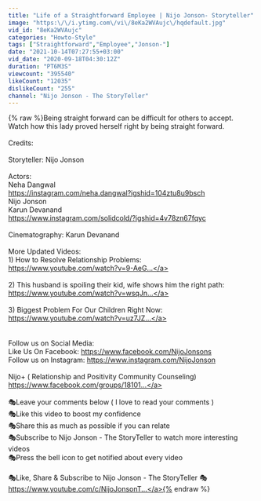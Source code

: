 ```yaml
---
title: "Life of a Straightforward Employee | Nijo Jonson- Storyteller"
image: "https:\/\/i.ytimg.com\/vi\/8eKa2WVAujc\/hqdefault.jpg"
vid_id: "8eKa2WVAujc"
categories: "Howto-Style"
tags: ["Straightforward","Employee","Jonson-"]
date: "2021-10-14T07:27:55+03:00"
vid_date: "2020-09-18T04:30:12Z"
duration: "PT6M3S"
viewcount: "395540"
likeCount: "12035"
dislikeCount: "255"
channel: "Nijo Jonson - The StoryTeller"
---
```

{% raw %}Being straight forward can be difficult for others to accept. Watch how this lady proved herself right by being straight forward. <br /><br />Credits:<br /><br />Storyteller: Nijo Jonson<br /><br />Actors:<br />Neha Dangwal<br /><a rel="nofollow" target="blank" href="https://instagram.com/neha.dangwal?igshid=104ztu8u9bsch">https://instagram.com/neha.dangwal?igshid=104ztu8u9bsch</a><br />Nijo Jonson<br />Karun Devanand<br /><a rel="nofollow" target="blank" href="https://www.instagram.com/solidcold/?igshid=4v78zn67fqyc">https://www.instagram.com/solidcold/?igshid=4v78zn67fqyc</a><br /><br />Cinematography: Karun Devanand<br /><br />More Updated Videos:<br />1) How to Resolve Relationship Problems: <br /><a rel="nofollow" target="blank" href="https://www.youtube.com/watch?v=9-AeG...">https://www.youtube.com/watch?v=9-AeG...</a><br /><br />2) This husband is spoiling their kid, wife shows him the right path: <a rel="nofollow" target="blank" href="https://www.youtube.com/watch?v=wsqJn...">https://www.youtube.com/watch?v=wsqJn...</a><br /><br />3) Biggest Problem For Our Children Right Now: <a rel="nofollow" target="blank" href="https://www.youtube.com/watch?v=uz7JZ...">https://www.youtube.com/watch?v=uz7JZ...</a><br /><br /><br />Follow us on Social Media:<br />Like Us On Facebook: <a rel="nofollow" target="blank" href="https://www.facebook.com/NijoJonsons">https://www.facebook.com/NijoJonsons</a><br />Follow us on Instagram: <a rel="nofollow" target="blank" href="https://www.instagram.com/NijoJonson">https://www.instagram.com/NijoJonson</a><br /><br />Nijo+ ( Relationship and Positivity Community Counseling)<br /><a rel="nofollow" target="blank" href="https://www.facebook.com/groups/18101...">https://www.facebook.com/groups/18101...</a><br /><br />🎭Leave your comments below ( I love to read your comments )<br />🎭Like this video to boost my confidence<br />🎭Share this as much as possible if you can relate<br />🎭Subscribe to Nijo Jonson - The StoryTeller to watch more interesting videos<br />🎭Press the bell icon to get notified about every video<br /><br />🎭Like, Share &amp; Subscribe to Nijo Jonson - The StoryTeller 🎭<br /><a rel="nofollow" target="blank" href="https://www.youtube.com/c/NijoJonsonT...">https://www.youtube.com/c/NijoJonsonT...</a>{% endraw %}
